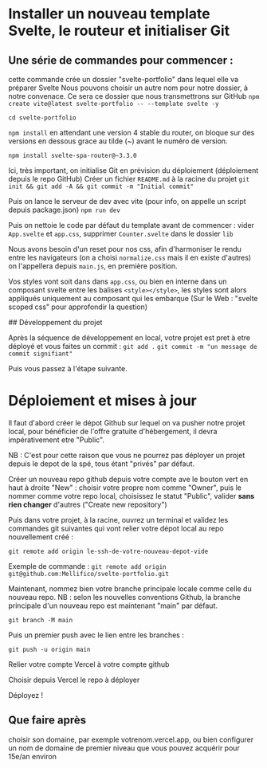 # Installer un nouveau template Svelte, le routeur et initialiser Git

## Une série de commandes pour commencer :

cette commande crée un dossier "svelte-portfolio" dans lequel elle va préparer Svelte
Nous pouvons choisir un autre nom pour notre dossier, à notre convenace. Ce sera ce dossier que nous transmettrons sur GitHub
`npm create vite@latest svelte-portfolio -- --template svelte -y`

`cd svelte-portfolio`

`npm install`
en attendant une version 4 stable du router, on bloque sur des versions en dessous grace au tilde (~) avant le numéro de version.

`npm install svelte-spa-router@~3.3.0`

Ici, très important, on initialise Git en prévision du déploiement (déploiement depuis le repo GitHub)
Créer un fichier `README.md` à la racine du projet
`git init && git add -A && git commit -m "Initial commit"`

Puis on lance le serveur de dev avec vite (pour info, on appelle un script depuis package.json)
`npm run dev`

Puis on nettoie le code par défaut du template avant de commencer :
vider `App.svelte` et `app.css`, supprimer `Counter.svelte` dans le dossier `lib`

Nous avons besoin d'un reset pour nos css, afin d'harmoniser le rendu entre les navigateurs (on a choisi `normalize.css` mais il en existe d'autres)
on l'appellera depuis `main.js`, en première position.

Vos styles vont soit dans dans `app.css`, ou bien en interne dans un composant svelte entre les balises `<style></style>`, les styles sont alors appliqués uniquement au composant qui les embarque (Sur le Web : "svelte scoped css" pour approfondir la question)

## Développement du projet

Après la séquence de développement en local, votre projet est pret à etre déployé et vous faites un commit :
`git add .`
`git commit -m "un message de commit signifiant"`

 Puis vous passez à l'étape suivante.

# Déploiement et mises à jour

Il faut d'abord créer le dépot Github sur lequel on va pusher notre projet local, pour bénéficier de l'offre gratuite d'hébergement, il devra impérativement etre "Public".

NB : C'est pour cette raison que vous ne pourrez pas déployer un projet depuis le depot de la spé, tous étant "privés" par défaut.

Créer un nouveau repo github depuis votre compte ave le bouton vert en haut à droite "New" : 
choisir votre propre nom comme "Owner", puis le nommer comme votre repo local, choisissez le statut "Public", valider **sans rien changer** d'autres ("Create new repository")



Puis dans votre projet, à la racine, ouvrez un terminal et validez les commandes git suivantes qui vont relier votre dépot local au repo nouvellement créé :

`git remote add origin le-ssh-de-votre-nouveau-depot-vide`

Exemple de commande : `git remote add origin git@github.com:Mellifico/svelte-portfolio.git`

Maintenant, nommez bien votre branche principale locale comme celle du nouveau repo.
NB : selon les nouvelles conventions Github, la branche principale d'un nouveau repo est maintenant "main" par défaut.

`git branch -M main`

Puis un premier push avec le lien entre les branches :

`git push -u origin main`




Relier votre compte Vercel à votre compte github




Choisir depuis Vercel le repo à déployer

Déployez !

## Que faire après

choisir son domaine, par exemple votrenom.vercel.app, ou bien configurer un nom de domaine de premier niveau que vous pouvez acquérir pour 15e/an environ
